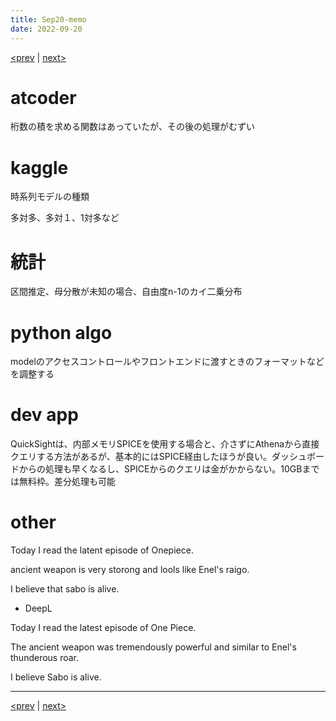 ```yaml
---
title: Sep20-memo 
date: 2022-09-20 
---
```


[<prev](https://idekworks.github.io/TechnicalMemo/2022/09/19/Sep19.html) | [next>](https://idekworks.github.io/TechnicalMemo/2022/09/21/Sep21.html) 

# atcoder
桁数の積を求める関数はあっていたが、その後の処理がむずい

# kaggle
時系列モデルの種類

多対多、多対１、1対多など


# 統計
区間推定、母分散が未知の場合、自由度n-1のカイ二乗分布

# python algo
modelのアクセスコントロールやフロントエンドに渡すときのフォーマットなどを調整する

# dev app
QuickSightは、内部メモリSPICEを使用する場合と、介さずにAthenaから直接クエリする方法があるが、基本的にはSPICE経由したほうが良い。ダッシュボードからの処理も早くなるし、SPICEからのクエリは金がかからない。10GBまでは無料枠。差分処理も可能
# other
Today I read the latent episode of Onepiece.

ancient weapon is very storong and lools like Enel's raigo.

I believe that sabo is alive.

- DeepL

Today I read the latest episode of One Piece.

The ancient weapon was tremendously powerful and similar to Enel's thunderous roar.

I believe Sabo is alive.
***

[<prev](https://idekworks.github.io/TechnicalMemo/2022/09/19/Sep19.html) | [next>](https://idekworks.github.io/TechnicalMemo/2022/09/21/Sep21.html)

